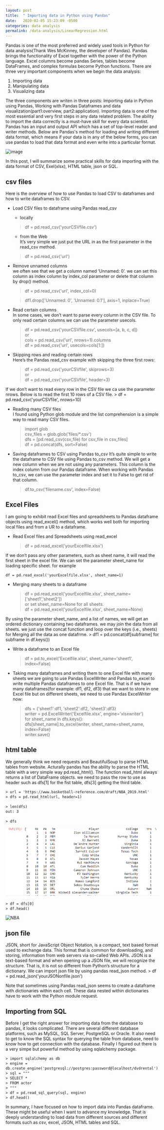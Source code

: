 ```yaml
---
layout: post
title:  " Importing data in Python using Pandas"
date:   2020-02-05 15:23:09 -0500
categories: data analysis
permalink: /data-analysis/LinearRegression.html
---
```

Pandas is one of the most preferred and widely used tools in Python for data analysis(Thank Wes McKinney, the developer of Pandas). Pandas brings the functionality of Excel together with the power of the Python language. Excel columns become pandas Series, tables become DataFrames, and complex formulas become Python functions. There are three very important components when we begin the data analysis:  
1. Importing data
2. Manipulating data
3. Visualizing data

The three components are writen in three posts: Importing data in Python using Pandas, Working with Pandas Dataframes and data visualization(part1:overview, part2:application). Importing data is one of the most essential and very first steps in any data related problem. The ability to import the data correctly is a must-have skill for every data scientist. Pandas has an input and output API which has a set of top-level reader and writer methods. Below are Pandas's method for loading and writing different data format, which means if your data is in any of the below forms, you can use pandas to load that data format and even write into a particular format.

![image](https://user-images.githubusercontent.com/54314187/76475442-411fac00-63d5-11ea-9f91-dc8742a270f0.png)

In this post, I will summarize some practical skills for data importing with the data format of CSV, Exel(xlsx), HTML table, json or SQL. 

## csv files

Here is the overview of how to use Pandas to load CSV to dataframes and how to write dataframes to CSV.   
- Load CSV files to dataframe using  Pandas read_csv  
    - locally   
    > df = pd.read_csv('yourCSVfile.csv')    
    - from the Web  
     It’s very simple we just put the URL in as the first parameter in the read_csv method.  
     > df = pd.read_csv('url')
- Remove unnamed columns  
we often see that we get a column named ‘Unnamed: 0’. we can set this column as index column by index_col parameter or delete that column by drop() method.  
    > df = pd.read_csv('url', index_col=0)  
    
    > df1.drop(['Unnamed: 0', 'Unnamed: 0.1'], axis=1, inplace=True)  
- Read certain columns  
In some cases, we don’t want to parse every column in the CSV file. To only read certain columns we can use the parameter usecols.  

    > df = pd.read_csv('yourCSVfile.csv', usecols=[a, b, c, d])  
    > or  
    > cols = pd.read_csv('url', nrows=1).columns  
    > df = pd.read_csv('url', usecols=cols[1:])  

- Skipping rows and reading certain rows  
Here’s the Pandas read_csv example with skipping the three first rows:  
    > df = pd.read_csv('yourCSVfile', skiprows=3)  
    > or  
    > df = pd.read_csv('yourCSVfile', header=3) 
    
If we don’t want to read every row in the CSV file we ca use the parameter nrows.  Below is to read the first 10 rows of a CSV file.
    > df = pd.read_csv('yourCSVfile', nrows=10)  

- Reading many CSV files  
I found using Python glob module and the list comprehension is a simple way to read many CSV files.

    > import glob  
    > csv_files = glob.glob('files/*.csv')  
    > dfs = [pd.read_csv(csv_file) for csv_file in csv_files]   
    > df = pd.concat(dfs, sort=False)  

- Saving dataframes to CSV using Pandas to_csv
It’s quite simple to write the dataframe to CSV file using Pandas to_csv method.  We will get a new column when we are not using any parameters. This column is the index column from our Pandas dataframe. When working with Pandas to_csv, we can use the parameter index and set it to False to get rid of that column.  

    > df.to_csv('filename.csv', index=False)

##  Excel Files

I am going to exhibit read Excel files and spreadsheets to Pandas dataframe objects using read_excel() method, which works well both for importing local files and from a UR to a dataframe.

- Read Excel files and Spreadsheets using read_excel  
    > df = pd.read_excel('yourExcelfile.xlsx') 
     
If we don’t pass any other parameters, such as sheet name, it will read the first sheet in the excel file. We can set the parameter sheet_name for loading specific sheet. for example  

    df = pd.read_excel('yourExcelfile.xlsx', sheet_name=1)  
   
- Merging many sheets to a dataframe  
    > df = pd.read_excel('yourExcelfile.xlsx', sheet_name=['sheet1','sheet2'])   
    > or set sheet_name=None for all sheets.  
    > df = pd.read_excel('yourExcelfile.xlsx', sheet_name=None) 
    
By using the parameter sheet_name, and a list of names, we will get an ordered dictionary containing two dataframes. we may join the data from all sheets.  we just use the concat function and loop over the keys (i.e., sheets) for Merging all the data as one datafrme. 
    > df1 = pd.concat(df[subframe] for subframe in df.keys())  
    
- Write a dataframe to an Excel file
     > df = pd.to_excel('Excelfile.xlsx', sheet_name='sheet1', index=False)  
     
- Taking many dataframes and writing them to one Excel file with many sheets 
we are going to use Pandas ExcelWriter and Pandas to_excel to write multiple Pandas dataframes to one Excel file. That is if we have many dataframes(for example: df1, df2, df3) that we want to store in one Excel file but on different sheets, we need to use Pandas ExcelWriter now:

    > dfs = {'sheet1':df1, 'sheet2':df2, 'sheet3':df3}   
    > writer = pd.ExcelWriter('Excelfile.xlsx', engine='xlsxwriter')   
    > for sheet_name in dfs.keys():   
        dfs[sheet_name].to_excel(writer, sheet_name=sheet_name, index=False)   
    > writer.save()  
    
## html table
We generally think we need requests and BeautifulSoup to parse HTML tables from website. Acturally pandas has the ability to parse the HTML table with a very simple way pd.read_html(). The function read_html always returns a list of DataFrame objects.  we need to pass the row to use as header such as dfs[1] for the fist table, dfs[3] getting the third table.

    > url = 'https://www.basketball-reference.com/draft/NBA_2019.html' 
    > dfs = pd.read_html(url, header=1)
    
    > len(dfs)  
    out: 3
    
    > dfs  

![NBA](images/NBAlist.png "NBAlist" )


    
    > df = dfs[0]  
    > df.head()  
    
 ![NBA](C://Users/meitao/crayai/images/NBAtable.png "NBAlist" )

## json file  
JSON, short for JavaScript Object Notation, is a compact, text based format used to exchange data. This format that is common for downloading, and storing, information from web servers via so-called Web APIs. JSON is a text-based format and  when opening up a JSON file, we will recognize the structure. That is, it is not so different from Python’s structure for a dictionary.  We can import json file by using pandas read_json method.
    > df = pd.read_json('yourJSONonfile.json')
    
Note that sometimes using Pandas read_json seems to create a dataframe with dictionaries within each cell. These data nested within dictionaries have to work with the Python module request.  


## Importing from SQL  

Before I get the right answer for importing data from the database to pandas, it looks complicated.  There are several different database platforms, such as MySQL, SQL Server, PostgreSQL or Oracle. It also need to get to know the SQL syntax for querying the table from database, need to know how to get connection with the database. Finally I figured out there is a very simpe but powerful method by using sqlalchemy package.

    > import sqlalchemy as db  
    > engine = db.create_engine('postgresql://postgres:password@localhost/dvdrental')  
    > sql = """  
    > SELECT *  
    > FROM actor  
    > """  
    > df = pd.read_sql_query(sql, engine)  
    > df.head()



In summary, I have focused on how to import data into Pandas dataframe. These might be useful when I want to advance my knowledge. That is deeply understanding to load data from different sources and different formats such as csv, excel, JSON, HTML tables and SQL.